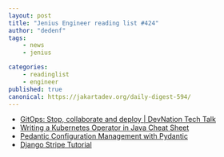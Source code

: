 ```yaml
---
layout: post
title: "Jenius Engineer reading list #424"
author: "dedenf"
tags:
    - news
    - jenius

categories:
    - readinglist
    - engineer
published: true
canonical: https://jakartadev.org/daily-digest-594/
---
```


- [GitOps: Stop, collaborate and deploy | DevNation Tech Talk](https://developers.redhat.com/devnation/tech-talks/gitops/)
- [Writing a Kubernetes Operator in Java Cheat Sheet](https://developers.redhat.com/cheat-sheets/writing-kubernetes-operator-java/)
- [Pedantic Configuration Management with Pydantic](https://rednafi.github.io/digressions/python/2020/06/03/python-configs.html)
- [Django Stripe Tutorial](https://testdriven.io/blog/django-stripe-tutorial/)
